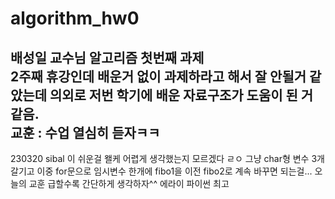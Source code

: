 # algorithm_hw0
배성일 교수님 알고리즘 첫번째 과제   
2주째 휴강인데 배운거 없이 과제하라고 해서 잘 안될거 같았는데 의외로 저번 학기에 배운 자료구조가 도움이 된 거 같음.   
교훈 : 수업 열심히 듣자ㅋㅋ
-----------------------------------------------------------
230320   sibal 이 쉬운걸 왤케 어렵게 생각했는지 모르겠다 ㄹㅇ 그냥 char형 변수 3개 갈기고 이중 for문으로 임시변수 한개에 fibo1을 이전 fibo2로 계속 바꾸면 되는걸...   오늘의 교훈 급할수록 간단하게 생각하자^^   에라이 파이썬 최고
